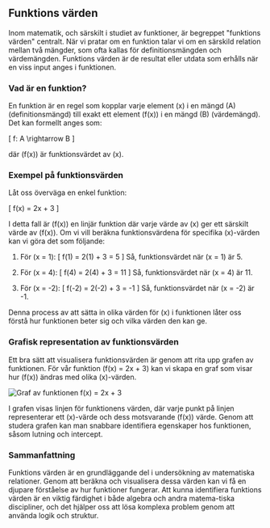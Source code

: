 ## Funktions värden

Inom matematik, och särskilt i studiet av funktioner, är begreppet "funktions värden" centralt. När vi pratar om en funktion talar vi om en särskild relation mellan två mängder, som ofta kallas för definitionsmängden och värdemängden. Funktions värden är de resultat eller utdata som erhålls när en viss input anges i funktionen.

### Vad är en funktion?

En funktion är en regel som kopplar varje element \(x\) i en mängd \(A\) (definitionsmängd) till exakt ett element \(f(x)\) i en mängd \(B\) (värdemängd). Det kan formellt anges som:

\[ 
f: A \rightarrow B 
\]

där \(f(x)\) är funktionsvärdet av \(x\). 

### Exempel på funktionsvärden

Låt oss överväga en enkel funktion:

\[ 
f(x) = 2x + 3 
\]

I detta fall är \(f(x)\) en linjär funktion där varje värde av \(x\) ger ett särskilt värde av \(f(x)\). Om vi vill beräkna funktionsvärdena för specifika \(x\)-värden kan vi göra det som följande:

1. För \(x = 1\):
   \[
   f(1) = 2(1) + 3 = 5
   \]
   Så, funktionsvärdet när \(x = 1\) är 5.

2. För \(x = 4\):
   \[
   f(4) = 2(4) + 3 = 11
   \]
   Så, funktionsvärdet när \(x = 4\) är 11.

3. För \(x = -2\):
   \[
   f(-2) = 2(-2) + 3 = -1
   \]
   Så, funktionsvärdet när \(x = -2\) är -1.

Denna process av att sätta in olika värden för \(x\) i funktionen låter oss förstå hur funktionen beter sig och vilka värden den kan ge.

### Grafisk representation av funktionsvärden

Ett bra sätt att visualisera funktionsvärden är genom att rita upp grafen av funktionen. För vår funktion \(f(x) = 2x + 3\) kan vi skapa en graf som visar hur \(f(x)\) ändras med olika \(x\)-värden.

![Graf av funktionen f(x) = 2x + 3](graf_av_funktion.png)

I grafen visas linjen för funktionens värden, där varje punkt på linjen representerar ett \(x\)-värde och dess motsvarande \(f(x)\) värde. Genom att studera grafen kan man snabbare identifiera egenskaper hos funktionen, såsom lutning och intercept.

### Sammanfattning

Funktions värden är en grundläggande del i undersökning av matematiska relationer. Genom att beräkna och visualisera dessa värden kan vi få en djupare förståelse av hur funktioner fungerar. Att kunna identifiera funktions värden är en viktig färdighet i både algebra och andra matema-tiska discipliner, och det hjälper oss att lösa komplexa problem genom att använda logik och struktur.